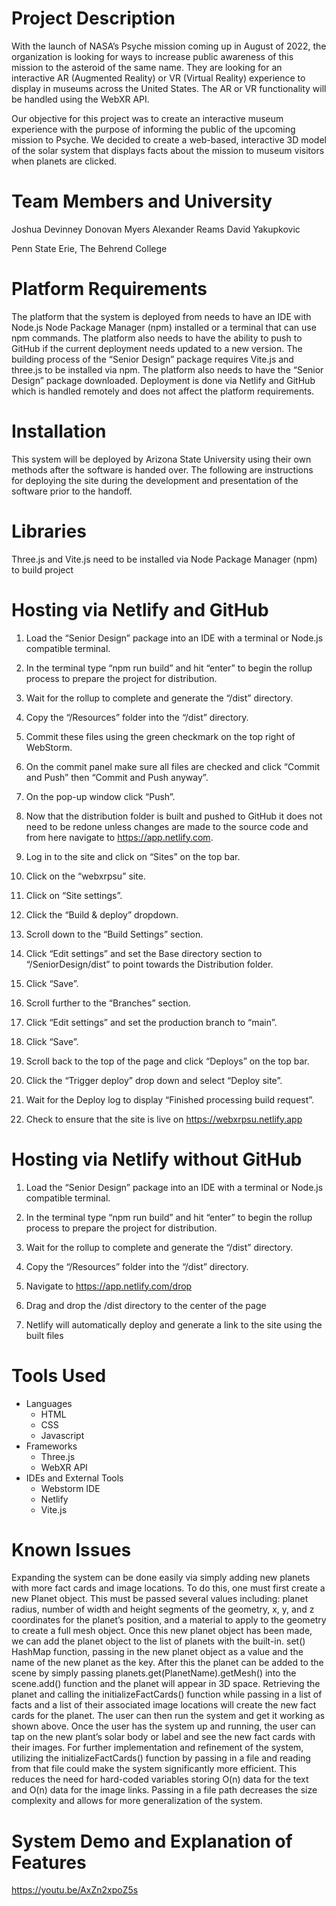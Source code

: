 # Project Description
With the launch of NASA’s Psyche mission coming up in August of 2022, the organization is looking for
ways to increase public awareness of this mission to the asteroid of the same name. They are looking
for an interactive AR (Augmented Reality) or VR (Virtual Reality) experience to display in museums
across the United States. The AR or VR functionality will be handled using the WebXR API.

Our objective for this project was to create an interactive museum experience with the purpose of
informing the public of the upcoming mission to Psyche. We decided to create a web-based, interactive
3D model of the solar system that displays facts about the mission to museum visitors when planets are
clicked.

# Team Members and University
Joshua Devinney
Donovan Myers
Alexander Reams
David Yakupkovic

Penn State Erie, The Behrend College

# Platform Requirements 

The platform that the system is deployed from needs to have an IDE with Node.js Node Package Manager (npm) installed or a terminal that can use npm commands. The platform also needs to have the ability to push to GitHub if the current deployment needs updated to a new version. The building process of the “Senior Design” package requires Vite.js and three.js to be installed via npm. The platform also needs to have the “Senior Design” package downloaded. Deployment is done via Netlify and GitHub which is handled remotely and does not affect the platform requirements. 

 

# Installation 

This system will be deployed by Arizona State University using their own methods after the software is handed over. The following are instructions for deploying the site during the development and presentation of the software prior to the handoff. 

# Libraries 

Three.js and Vite.js need to be installed via Node Package Manager (npm) to build project 

# Hosting via Netlify and GitHub 

1. Load the “Senior Design” package into an IDE with a terminal or Node.js compatible terminal. 

2. In the terminal type “npm run build” and hit “enter” to begin the rollup process to prepare the project for distribution. 

3. Wait for the rollup to complete and generate the “/dist” directory. 

4. Copy the “/Resources” folder into the “/dist” directory. 

5. Commit these files using the green checkmark on the top right of WebStorm. 

6. On the commit panel make sure all files are checked and click “Commit and Push” then “Commit and Push anyway”. 

7. On the pop-up window click “Push”. 

8. Now that the distribution folder is built and pushed to GitHub it does not need to be redone unless changes are made to the source code and from here navigate to https://app.netlify.com. 

9. Log in to the site and click on “Sites” on the top bar. 

10. Click on the “webxrpsu” site. 

11. Click on “Site settings”. 

12. Click the “Build & deploy” dropdown. 

13. Scroll down to the “Build Settings” section. 

14. Click “Edit settings” and set the Base directory section to “/SeniorDesign/dist” to point towards the Distribution folder. 

15. Click “Save”. 

16. Scroll further to the “Branches” section. 

17. Click “Edit settings” and set the production branch to “main”. 

18. Click “Save”. 

19. Scroll back to the top of the page and click “Deploys” on the top bar. 

20. Click the “Trigger deploy” drop down and select “Deploy site”. 

21. Wait for the Deploy log to display “Finished processing build request”. 

22. Check to ensure that the site is live on https://webxrpsu.netlify.app 

# Hosting via Netlify without GitHub 

1. Load the “Senior Design” package into an IDE with a terminal or Node.js compatible terminal. 

2. In the terminal type “npm run build” and hit “enter” to begin the rollup process to prepare the project for distribution. 

3. Wait for the rollup to complete and generate the “/dist” directory. 

4. Copy the “/Resources” folder into the “/dist” directory. 

5. Navigate to https://app.netlify.com/drop 

6. Drag and drop the /dist directory to the center of the page 

7. Netlify will automatically deploy and generate a link to the site using the built files

# Tools Used
- Languages
  - HTML
  - CSS
  - Javascript
- Frameworks
  - Three.js
  - WebXR API
- IDEs and External Tools
  - Webstorm IDE
  - Netlify
  - Vite.js

# Known Issues
Expanding the system can be done easily via simply adding new planets with more fact cards and image locations.  To do this, one must first create a new Planet object.  This must be passed several values including: planet radius, number of width and height segments of the geometry, x, y, and z coordinates for the planet’s position, and a material to apply to the geometry to create a full mesh object.  Once this new planet object has been made, we can add the planet object to the list of planets with the built-in. set() HashMap function, passing in the new planet object as a value and the name of the new planet as the key. After this the planet can be added to the scene by simply passing planets.get(PlanetName).getMesh() into the scene.add() function and the planet will appear in 3D space. Retrieving the planet and calling the initializeFactCards() function while passing in a list of facts and a list of their associated image locations will create the new fact cards for the planet.  The user can then run the system and get it working as shown above.  Once the user has the system up and running, the user can tap on the new plant’s solar body or label and see the new fact cards with their images.
For further implementation and refinement of the system, utilizing the initializeFactCards() function by passing in a file and reading from that file could make the system significantly more efficient.  This reduces the need for hard-coded variables storing O(n) data for the text and O(n) data for the image links.  Passing in a file path decreases the size complexity and allows for more generalization of the system.

# System Demo and Explanation of Features

https://youtu.be/AxZn2xpoZ5s
